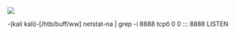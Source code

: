 ![](Maszyny/Windows/Buff/Pasted%20image%2020210824171731.png)

-(kali kali)-[/htb/buff/ww]
netstat-na
| grep -i 8888
tсрб 0
0 ::: 8888
LISTEN
